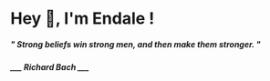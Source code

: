 <h1 title="head"> Hey 👋, I'm Endale !</h1>

**<h5><i>" Strong beliefs win strong men, and then make them stronger. "</i></h5>**

*<b>___ Richard Bach ___</b>*
